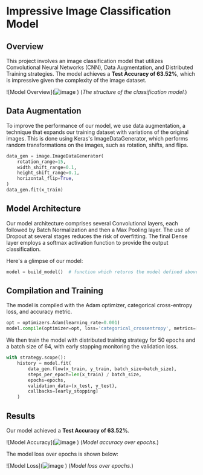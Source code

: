 # Impressive Image Classification Model

## Overview

This project involves an image classification model that utilizes Convolutional Neural Networks (CNN), Data Augmentation, and Distributed Training strategies. The model achieves a **Test Accuracy of 63.52%**, which is impressive given the complexity of the image dataset.

!\[Model Overview](![image](https://github.com/Luke-J-Miller/Showcase/assets/111100132/7754d04f-4ac5-42a2-ba55-af69ac427c5f)
) (*The structure of the classification model.*)

## Data Augmentation

To improve the performance of our model, we use data augmentation, a technique that expands our training dataset with variations of the original images. This is done using Keras's ImageDataGenerator, which performs random transformations on the images, such as rotation, shifts, and flips.

```python
data_gen = image.ImageDataGenerator(
    rotation_range=15,
    width_shift_range=0.1,
    height_shift_range=0.1,
    horizontal_flip=True,
)
data_gen.fit(x_train)
```

## Model Architecture

Our model architecture comprises several Convolutional layers, each followed by Batch Normalization and then a Max Pooling layer. The use of Dropout at several stages reduces the risk of overfitting. The final Dense layer employs a softmax activation function to provide the output classification.

Here's a glimpse of our model:

```python
model = build_model()  # function which returns the model defined above
```

## Compilation and Training

The model is compiled with the Adam optimizer, categorical cross-entropy loss, and accuracy metric.

```python
opt = optimizers.Adam(learning_rate=0.001)
model.compile(optimizer=opt, loss='categorical_crossentropy', metrics=['accuracy'])
```

We then train the model with distributed training strategy for 50 epochs and a batch size of 64, with early stopping monitoring the validation loss.

```python
with strategy.scope():
    history = model.fit(
        data_gen.flow(x_train, y_train, batch_size=batch_size),
        steps_per_epoch=len(x_train) / batch_size,
        epochs=epochs,
        validation_data=(x_test, y_test),
        callbacks=[early_stopping]
    )
```

## Results

Our model achieved a **Test Accuracy of 63.52%**. 

!\[Model Accuracy](![image](https://github.com/Luke-J-Miller/Showcase/assets/111100132/2e91b117-ceb8-4e14-bcd9-600682aa60b0)
) (*Model accuracy over epochs.*)

The model loss over epochs is shown below:

!\[Model Loss](![image](https://github.com/Luke-J-Miller/Showcase/assets/111100132/9503fc72-9390-4df0-9438-e9ce4535a876)
) (*Model loss over epochs.*)

